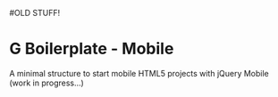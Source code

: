 #OLD STUFF!


G Boilerplate - Mobile
=============
A minimal structure to start mobile HTML5 projects with jQuery Mobile (work in progress...)




